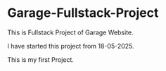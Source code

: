 # Garage-Fullstack-Project
This is Fullstack Project of Garage Website.

I have started this project from 18-05-2025.

This is my first Project.
